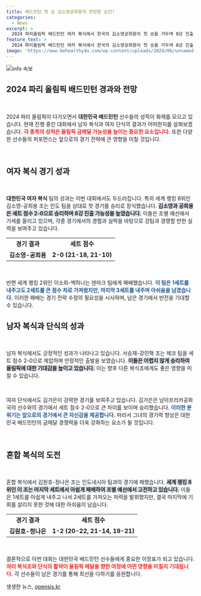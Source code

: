 ```yaml
---
title: 배드민턴 첫 승 김소영공희용의 찬란한 순간!
categories:
  - News
excerpt: >
  2024 파리올림픽 배드민턴 여자 복식에서 한국의 김소영공희용이 첫 승을 거두며 8강 진출 가능성을 높였다. 반면, 세계 랭킹 2위 이소희백하나는 덴마크 팀에 충격 패배를 당해 위기를 맞았다. 남자 복식은 서승재강민혁이 승리로 기세를 올렸다.
feature_text: >
  2024 파리올림픽 배드민턴 여자 복식에서 한국의 김소영공희용이 첫 승을 거두며 8강 진출 가능성을 높였다. 반면, 세계 랭킹 2위 이소희백하나는 덴마크 팀에 충격 패배를 당해 위기를 맞았다. 남자 복식은 서승재강민혁이 승리로 기세를 올렸다.
image: 'https://www.behealthy4u.com/wp-content/uploads/2024/06/unnamed-file.png'
---
```


<p><img src="https://www.behealthy4u.com/wp-content/uploads/2024/06/unnamed-file.png" alt="info 속보" /></p>

<h2 data-ke-size="size26">2024 파리 올림픽 배드민턴 경과와 전망</h2>

<p data-ke-size="size16">&nbsp;</p>

<p>2024 파리 올림픽이 다가오면서 <strong>대한민국 배드민턴</strong> 선수들의 성적이 화제를 모으고 있습니다. 현재 진행 중인 대회에서 남자 복식과 여자 단식의 결과가 어떠한지를 살펴보겠습니다. <b><span style="color: #ee2323;">각 종목의 성적은 올림픽 금메달 가능성을 높이는 중요한 요소입니다.</span></b> 또한 다양한 선수들의 퍼포먼스는 앞으로의 경기 전략에 큰 영향을 미칠 것입니다. </p>

<p data-ke-size="size16">&nbsp;</p>

<h2 data-ke-size="size26">여자 복식 경기 성과</h2>

<p data-ke-size="size16">&nbsp;</p>

<p><strong>대한민국 여자 복식</strong> 팀의 성과는 이번 대회에서도 두드러집니다. 특히 세계 랭킹 8위인 김소영-공희용 조는 인도 팀을 상대로 첫 경기를 승리로 장식했습니다. <b><span style="background-color: #21538527;">김소영과 공희용은 세트 점수 2-0으로 승리하며 8강 진출 가능성을 높였습니다.</span></b> 이들은 조별 예선에서 기세를 올리고 있으며, 각종 경기에서의 경험과 실력을 바탕으로 강팀과 경쟁할 만한 실력을 보여주고 있습니다. </p>

<table style="width: 100%;">
    <tr>
        <td style="text-align: center; height: 17px;"><b>경기 결과</b></td>
        <td style="text-align: center; height: 17px;"><b>세트 점수</b></td>
    </tr>
    <tr>
        <td style="text-align: center; height: 17px;"><b>김소영-공희용</b></td>
        <td style="text-align: center; height: 17px;"><b>2-0 (21-18, 21-10)</b></td>
    </tr>
</table>

<p data-ke-size="size16">&nbsp;</p>

<p>반면 세계 랭킹 2위인 이소희-백하나는 덴마크 팀에게 패배했습니다. <b><span style="color: #1a5490;">이 팀은 1세트를 내주고도 2세트를 큰 점수 차로 가져왔지만, 마지막 3세트를 내주며 아쉬움을 남겼습니다.</span></b> 이러한 패배는 경기 전략 수정의 필요성을 시사하며, 남은 경기에서 반전을 기대할 수 있습니다. </p>

<h2 data-ke-size="size26">남자 복식과 단식의 성과</h2>

<p data-ke-size="size16">&nbsp;</p>

<p>남자 복식에서도 긍정적인 성과가 나타나고 있습니다. 서승재-강민혁 조는 체코 팀을 세트 점수 2-0으로 제압하며 안정적인 출발을 보였습니다. <b><span style="background-color: #21538527;">이들은 어렵지 않게 승리하여 올림픽에 대한 기대감을 높이고 있습니다.</span></b> 이는 향후 다른 복식조에게도 좋은 영향을 미칠 수 있습니다.</p>

<p data-ke-size="size16">&nbsp;</p>

<p>여자 단식에서도 김가은이 강력한 경기를 보여주고 있습니다. 김가은은 남아프리카공화국의 선수와의 경기에서 세트 점수 2-0으로 큰 차이를 보이며 승리했습니다. <b><span style="color: #1a5490;">이러한 분위기는 앞으로의 경기에서 큰 자신감을 제공합니다.</span></b> 따라서 그녀의 경기력 향상은 대한민국 배드민턴의 금메달 경쟁력을 더욱 강화하는 요소가 될 것입니다.</p>

<p data-ke-size="size16">&nbsp;</p>

<h2 data-ke-size="size26">혼합 복식의 도전</h2>

<p data-ke-size="size16">&nbsp;</p>

<p>혼합 복식에서 김원호-정나은 조는 인도네시아 팀과의 경기에 패했습니다. <b><span style="background-color: #21538527;">세계 랭킹 8위인 이 조는 마지막 세트에서 아쉽게 패배하여 조별 예선에서 고전하고 있습니다.</span></b> 이들은 1세트를 아쉽게 내주고 나서 2세트를 가져오는 저력을 발휘했지만, 결국 마지막에 기회를 살리지 못한 것에 대한 아쉬움이 남습니다. </p>

<table style="width: 100%;">
    <tr>
        <td style="text-align: center; height: 17px;"><b>경기 결과</b></td>
        <td style="text-align: center; height: 17px;"><b>세트 점수</b></td>
    </tr>
    <tr>
        <td style="text-align: center; height: 17px;"><b>김원호-정나은</b></td>
        <td style="text-align: center; height: 17px;"><b>1-2 (20-22, 21-14, 19-21)</b></td>
    </tr>
</table>

<p data-ke-size="size16">&nbsp;</p>

<p>결론적으로 이번 대회는 대한민국 배드민턴 선수들에게 중요한 이정표가 되고 있습니다. <b><span style="color: #ee2323;">여러 복식조와 단식의 활약이 올림픽 메달을 향한 여정에 어떤 영향을 미칠지 기대됩니다.</span></b> 각 선수들이 남은 경기를 통해 최선을 다하기를 응원합니다. </p>
생생한 뉴스, <a href="https://opensis.kr" rel="dofollow">opensis.kr</a>


